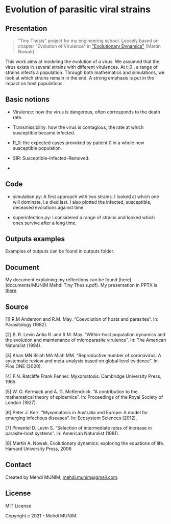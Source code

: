 # Evolution of parasitic viral strains

## Presentation

> "Tiny Thesis" project for my engineering school. Loosely based on chapter "Evolution of Virulence" in ["Evolutionary Dynamics"](##Source) (Martin Nowak).

This work aims at modeling the evolution of a virus. We assumed that the virus exists in several strains with different virulences. At t_0 , a range of strains infects a population. Through both mathematics and simulations, we look at which strains remain in the end. A strong emphasis is put in the impact on host populations.  

## Basic notions

* Virulence: how the virus is dangerous, often corresponds to the death rate.

* Transmissibility: how the virus is contagious, the rate at which susceptible became infected.

* R_0: the expected cases provoked by patient 0 in a whole new susceptible population. 

* SIR: Susceptible-Infected-Removed.
* 
## Code

- simulation.py: A first approach with two strains. I looked at which one will dominate, i.e died last. I also plotted the infected, susceptible, deceased evolutions against time.

- superinfection.py: I considered a range of strains and looked which ones survive after a long time. 

## Outputs examples

Examples of outputs can be found in outputs folder.

## Document

My document explaining my reflections can be found [here](documents/MUNIM Mehdi Tiny Thesis.pdf). My presentation in PPTX is [there](documents/MUNIM.pptx).

## Source

[1] R.M Anderson and R.M. May. “Coevolution of hosts and parasites”. In: Parasitology (1982).

[2] B. R. Levin Antia R. and R.M. May. “Within-host population dynamics and the evolution and maintenance of microparasite virulence”. In: The American Naturalist (1994).

[3] Khan MN Billah MA Miah MM. “Reproductive number of coronavirus: A systematic
review and meta-analysis based on global level evidence”. In: Plos ONE (2020).

[4] F.N. Ratcliffe Frank Fenner. Myxomatosis. Cambridge University Press, 1965.

[5] W. O. Kermack and A. G. McKendrick. “A contribution to the mathematical theory of epidemics”. In: Proceedings of the Royal Society of London (1927).

[6] Peter J. Kerr. “Myxomatosis in Australia and Europe: A model for emerging infectious diseases”. In: Ecosystem Sciences (2012).

[7] Pimentel D. Levin S. “Selection of intermediate rates of increase in parasite-host systems”. In: American Naturalist (1981).

[8] Martin A. Nowak. Evolutionary dynamics: exploring the equations of life. Harvard University Press, 2006

## Contact

Created by Mehdi MUNIM, mehdi.munim@gmail.com.

## License

MIT License 

Copyright c 2021 - Mehdi MUNIM.
